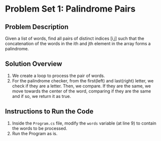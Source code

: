 # Problem Set 1: Palindrome Pairs

## Problem Description
Given a list of words, find all pairs of distinct indices [i,j] such that the concatenation of the words in the ith and jth element in the array forms a palindrome.

## Solution Overview
1. We create a loop to process the pair of words.
2. For the palindrome checker, from the first(left) and last(right) letter, we check if they are a letter. Then, we compare. If they are the same, we move towards the center of the word, comparing if they are the same and if so, we return it as true.

## Instructions to Run the Code
1. Inside the `Program.cs` file, modify the `words` variable (at line 9) to contain the words to be processed.
2. Run the Program as is.
